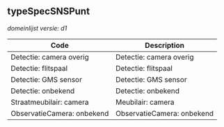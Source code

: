 ## typeSpecSNSPunt

*domeinlijst versie: d1* 

 |Code |Description	|
|	---	|	---	|
| Detectie: camera overig | Detectie: camera overig |
| Detectie: flitspaal | Detectie: flitspaal |
| Detectie: GMS sensor | Detectie: GMS sensor |
| Detectie: onbekend | Detectie: onbekend |
| Straatmeubilair: camera | Meubilair: camera |
| ObservatieCamera: onbekend | ObservatieCamera: onbekend |
